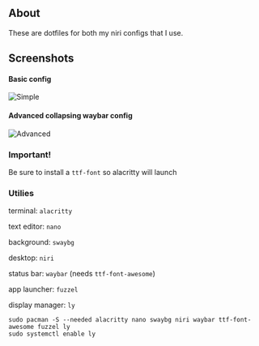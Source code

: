 ## About
These are dotfiles for both my niri configs that I use.

## Screenshots
#### Basic config
![Simple](https://github.com/user-attachments/assets/b208d4c5-bcb9-4e93-8b2a-071eb6d4279c)
#### Advanced collapsing waybar config
![Advanced](https://github.com/user-attachments/assets/438f56b2-1b9f-4b98-938b-19554088d34a)


### Important!
Be sure to install a ```ttf-font``` so alacritty will launch

### Utilies
terminal: ```alacritty```

text editor: ```nano```

background: ```swaybg```

desktop: ```niri```

status bar: ```waybar``` (needs ```ttf-font-awesome```)

app launcher: ```fuzzel```

display manager: ```ly```

```
sudo pacman -S --needed alacritty nano swaybg niri waybar ttf-font-awesome fuzzel ly
sudo systemctl enable ly
```








